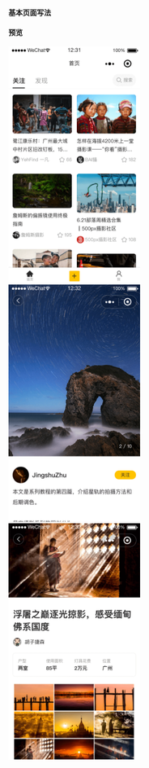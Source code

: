 #### 基本页面写法

#### 预览

<img src="./preview/1.png" width="260" alt="1" /> <img src="./preview/2.png" width="260" alt="2" /> <img src="./preview/3.png" width="260" alt="3" />
